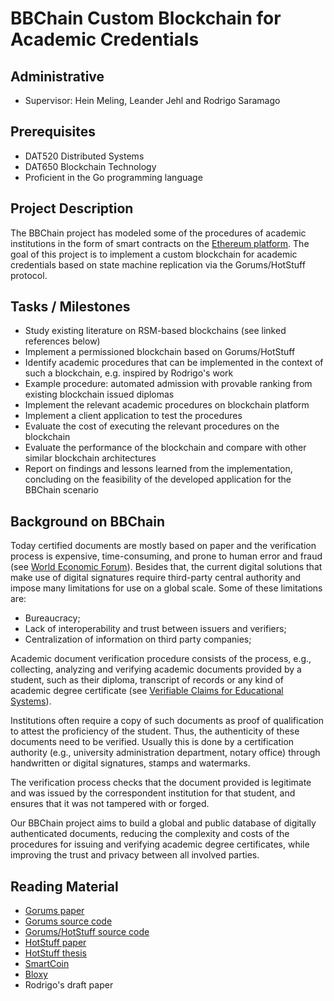 # BBChain Custom Blockchain for Academic Credentials

## Administrative

- Supervisor: Hein Meling, Leander Jehl and Rodrigo Saramago

## Prerequisites

- DAT520 Distributed Systems
- DAT650 Blockchain Technology
- Proficient in the Go programming language

## Project Description

The BBChain project has modeled some of the procedures of academic institutions in the form of smart contracts on the [Ethereum platform](https://github.com/ethereum/go-ethereum).
The goal of this project is to implement a custom blockchain for academic credentials based on state machine replication via the Gorums/HotStuff protocol.

## Tasks / Milestones

- Study existing literature on RSM-based blockchains (see linked references below)
- Implement a permissioned blockchain based on Gorums/HotStuff
- Identify academic procedures that can be implemented in the context of such a blockchain, e.g. inspired by Rodrigo's work
- Example procedure: automated admission with provable ranking from existing blockchain issued diplomas
- Implement the relevant academic procedures on blockchain platform
- Implement a client application to test the procedures
- Evaluate the cost of executing the relevant procedures on the blockchain
- Evaluate the performance of the blockchain and compare with other similar blockchain architectures
- Report on findings and lessons learned from the implementation, concluding on the feasibility of the developed application for the BBChain scenario

## Background on BBChain

Today certified documents are mostly based on paper and the verification process is expensive, time-consuming, and prone to human error and fraud (see [World Economic Forum](http://www3.weforum.org/docs/WEF_The_Known_Traveller_Digital_Identity_Concept.pdf)).
Besides that, the current digital solutions that make use of digital signatures require third-party central authority and impose many limitations for use on a global scale.
Some of these limitations are:

- Bureaucracy;
- Lack of interoperability and trust between issuers and verifiers;
- Centralization of information on third party companies;

Academic document verification procedure consists of the process, e.g., collecting, analyzing and verifying academic documents provided by a student, such as their diploma, transcript of records or any kind of academic degree certificate (see [Verifiable Claims for Educational Systems](https://www.w3.org/TR/verifiable-claims-use-cases/#education)).

Institutions often require a copy of such documents as proof of qualification to attest the proficiency of the student.
Thus, the authenticity of these documents need to be verified. Usually this is done by a certification authority (e.g., university administration department, notary office) through handwritten or digital signatures, stamps and watermarks.

The verification process checks that the document provided is legitimate and was issued by the correspondent institution for that student, and ensures that it was not tampered with or forged.

Our BBChain project aims to build a global and public database of digitally authenticated documents, reducing the complexity and costs of the procedures for issuing and verifying academic degree certificates, while improving the trust and privacy between all involved parties.

## Reading Material

- [Gorums paper](https://ieeexplore.ieee.org/document/7980198/)
- [Gorums source code](https://github.com/relab/gorums)
- [Gorums/HotStuff source code](https://github.com/relab/hotstuff)
- [HotStuff paper](https://arxiv.org/pdf/1803.05069.pdf)
- [HotStuff thesis](https://www.dropbox.com/s/n3no6zvsbrugf28/hotstuff-thesis.pdf?dl=0)
- [SmartCoin](https://www.inf.usi.ch/faculty/pedone/Paper/2020/2020DSNb.pdf)
- [Bloxy](https://ieeexplore.ieee.org/stamp/stamp.jsp?arnumber=9049615)
- Rodrigo's draft paper
